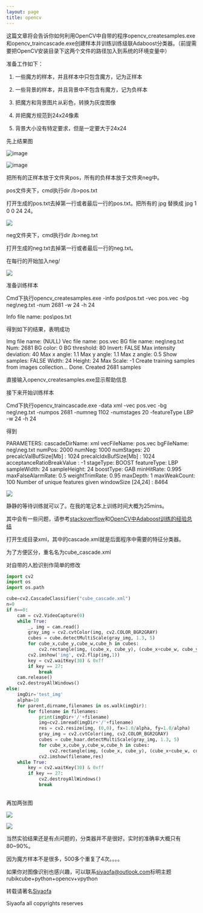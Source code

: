 ```yaml
---
layout: page
title: opencv
---
```


这篇文章将会告诉你如何利用OpenCV中自带的程序opencv\_createsamples.exe和opencv\_traincascade.exe创建样本并训练训练级联Adaboost分类器。（前提需要把OpenCV安装目录下这两个文件的路径加入到系统的环境变量中）

准备工作如下：

1. 一些魔方的样本，并且样本中只包含魔方，记为正样本

2. 一些背景的样本，并且背景中不包含有魔方，记为负样本

3. 把魔方和背景图片从彩色，转换为灰度图像

4. 并把魔方规范到24x24像素

5. 背景大小没有特定要求，但是一定要大于24x24

先上结果图

![image](media/d1954998aaff1a9f2043c7b6810f7f07.png)

![image](media/37cd79ebaf1577c4182ce98e801c0f5b.png)

把所有的正样本放于文件夹pos，所有的负样本放于文件夹neg中。

pos文件夹下，cmd执行dir /b\>pos.txt

打开生成的pos.txt去掉第一行或者最后一行的pos.txt。把所有的 jpg 替换成 jpg 1 0 0
24 24。

![](media/4eafc7ce0fd98a1e3386970b9a584937.png)

neg文件夹下，cmd执行dir /b\>neg.txt

打开生成的neg.txt去掉第一行或者最后一行的neg.txt。

在每行的开始加入neg/

![](media/6d5ce5ce6bc6a0683b71a77045d547ff.png)

准备训练样本

Cmd下执行opencv\_createsamples.exe -info pos\\pos.txt -vec pos.vec -bg
neg\\neg.txt -num 2681 -w 24 -h 24

Info file name: pos\\pos.txt

得到如下的结果，表明成功

Img file name: (NULL)
Vec file name: pos.vec
BG file name: neg\\neg.txt
Num: 2681
BG color: 0
BG threshold: 80
Invert: FALSE
Max intensity deviation: 40
Max x angle: 1.1
Max y angle: 1.1
Max z angle: 0.5
Show samples: FALSE
Width: 24
Height: 24
Max Scale: -1
Create training samples from images collection...
Done. Created 2681 samples

直接输入opencv\_createsamples.exe显示帮助信息

接下来开始训练样本

Cmd下执行opencv\_traincascade.exe -data xml -vec pos.vec -bg neg\\neg.txt
-numpos 2681 -numneg 1102 -numstages 20 -featureType LBP -w 24 -h 24

得到

PARAMETERS:
cascadeDirName: xml
vecFileName: pos.vec
bgFileName: neg\\neg.txt
numPos: 2000
numNeg: 1000
numStages: 20
precalcValBufSize[Mb] : 1024
precalcIdxBufSize[Mb] : 1024
acceptanceRatioBreakValue : -1
stageType: BOOST
featureType: LBP
sampleWidth: 24
sampleHeight: 24
boostType: GAB
minHitRate: 0.995
maxFalseAlarmRate: 0.5
weightTrimRate: 0.95
maxDepth: 1
maxWeakCount: 100
Number of unique features given windowSize [24,24] : 8464

![](media/69d5e404c700781586a7fdb310ca3da1.png)

静静的等待训练就可以了。在我的笔记本上训练时间大概为25mins。

其中会有一些问题，请参考[stackoverflow](http://stackoverflow.com/questions/16058080/how-to-train-cascade-properly)和[OpenCV中Adaboost训练的经验总结](http://blog.csdn.net/xidianzhimeng/article/details/42147601)

打开生成目录xml，其中的cascade.xml就是后面程序中需要的特征分类器。

为了方便区分，重名名为cube\_cascade.xml

对自带的人脸识别作简单的修改

```python
import cv2
import os
import os.path

cube=cv2.CascadeClassifier("cube_cascade.xml")
n=0
if n==0:
	cam = cv2.VideoCapture(0)
	while True:
		_, img = cam.read()
		gray_img = cv2.cvtColor(img, cv2.COLOR_BGR2GRAY)
		cubes = cube.detectMultiScale(gray_img, 1.3, 5)
		for cube_x,cube_y,cube_w,cube_h in cubes:
			cv2.rectangle(img, (cube_x, cube_y), (cube_x+cube_w, cube_y+cube_h), (0,255,0), 2)
		cv2.imshow('img', cv2.flip(img,1))			
		key = cv2.waitKey(30) & 0xff
		if key == 27:
			break
	cam.release()
	cv2.destroyAllWindows()
else:
	imgDir='test_img'
	alpha=10
	for parent,dirname,filenames in os.walk(imgDir):
		for filename in filenames:
			print(imgDir+'/'+filename)
			img=cv2.imread(imgDir+'/'+filename)
			res = cv2.resize(img, (0,0), fx=1.0/alpha, fy=1.0/alpha)
			gray_img = cv2.cvtColor(img, cv2.COLOR_BGR2GRAY)
			cubes = cube_haar.detectMultiScale(gray_img, 1.3, 5)
			for cube_x,cube_y,cube_w,cube_h in cubes:
				cv2.rectangle(img, (cube_x, cube_y), (cube_x+cube_w, cube_y+cube_h), (0,255,0), 2)
			cv2.imshow(filename,res)
	while True:
		key = cv2.waitKey(30) & 0xff
		if key == 27:
			cv2.destroyAllWindows()
			break	
	

```


再加两张图

![](media/75d7027f16de9eca3369464f0d40069e.png)

![](media/2a7e70ff2827246ab72638b14ea2f9ac.png)

当然实验结果还是有点问题的，分类器并不是很好。实时的准确率大概只有80\~90%。

因为魔方样本不是很多，500多个重复了4次。。。。

如果你对图像识别也感兴趣，可以联系[siyaofa@outlook.com](可以联系siyaofa@outlook.com)标明主题rubikcube+python+opencv+vpython

转载请著名[Siyaofa](https://siyaofa.github.io/)

Siyaofa all copyrights reserves
